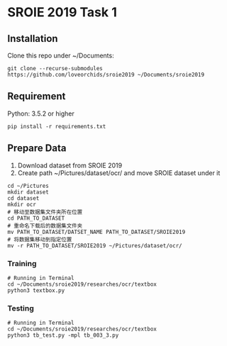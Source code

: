 # SROIE 2019 Task 1


## Installation
Clone this repo under ~/Documents:
```
git clone --recurse-submodules https://github.com/loveorchids/sroie2019 ~/Documents/sroie2019
```

## Requirement
Python:  3.5.2 or higher
```
pip install -r requirements.txt
```


## Prepare Data
1. Download dataset from SROIE 2019
2. Create path ~/Pictures/dataset/ocr/ and move SROIE dataset under it
```
cd ~/Pictures
mkdir dataset
cd dataset
mkdir ocr
# 移动至数据集文件夹所在位置
cd PATH_TO_DATASET
# 重命名下载后的数据集文件夹
mv PATH_TO_DATASET/DATSET_NAME PATH_TO_DATASET/SROIE2019
# 将数据集移动到指定位置
mv -r PATH_TO_DATASET/SROIE2019 ~/Pictures/dataset/ocr/
```

### Training
```
# Running in Terminal
cd ~/Documents/sroie2019/researches/ocr/textbox
python3 textbox.py
```


### Testing
```
# Running in Terminal
cd ~/Documents/sroie2019/researches/ocr/textbox
python3 tb_test.py -mpl tb_003_3.py
```
